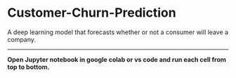 # Customer-Churn-Prediction
A deep learning model that forecasts whether or not a consumer will leave a company.<hr>
<b>Open Jupyter notebook in google colab or vs code and run each cell from top to bottom.</b>
